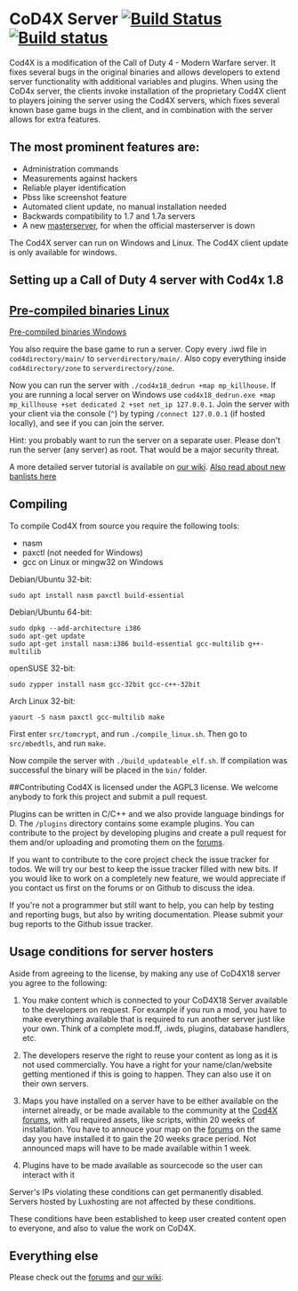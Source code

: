 # CoD4X Server [![Build Status](https://travis-ci.org/callofduty4x/CoD4x_Server.svg?branch=master)](https://travis-ci.org/callofduty4x/CoD4x_Server) [![Build status](https://ci.appveyor.com/api/projects/status/wg6kfte0o8jmx7ak?svg=true)](https://ci.appveyor.com/project/callofduty4x/cod4x-server)
Cod4X is a modification of the Call of Duty 4 - Modern Warfare server. It fixes several bugs in the original binaries and allows developers to extend server functionality with additional variables and plugins. When using the CoD4x server, the clients invoke  installation of the proprietary Cod4X client to players joining the server using the Cod4X servers, which fixes several known base game bugs in the client, and in combination with the server allows for extra features.

## The most prominent features are:
* Administration commands
* Measurements against hackers
* Reliable player identification
* Pbss like screenshot feature
* Automated client update, no manual installation needed
* Backwards compatibility to 1.7 and 1.7a servers
* A new [masterserver](http://cod4master.cod4x.me/), for when the official masterserver is down

The Cod4X server can run on Windows and Linux. 
The Cod4X client update is only available for windows.

## Setting up a Call of Duty 4 server with Cod4x 1.8
[Pre-compiled binaries Linux](https://cod4x.me/downloads/cod4x_server-linux.zip)
-
[Pre-compiled binaries Windows](https://cod4x.me/downloads/cod4x_server-windows.zip)

You also require the base game to run a server. Copy every .iwd file in `cod4directory/main/` to `serverdirectory/main/`.
Also copy everything inside `cod4directory/zone` to `serverdirectory/zone`.

Now you can run the server with `./cod4x18_dedrun +map mp_killhouse`. If you are running a local server on Windows use `cod4x18_dedrun.exe +map mp_killhouse +set dedicated 2 +set net_ip 127.0.0.1`. Join the server with your client via the console (`^`) by typing `/connect 127.0.0.1` (if hosted locally), and see if you can join the server.

Hint: you probably want to run the server on a separate user. Please don't run the server (any server) as root. That would be a major security threat.

A more detailed server tutorial is available on [our wiki](https://github.com/D4edalus/CoD4x_Server/wiki/Server-setup).
[Also read about new banlists here](https://github.com/callofduty4x/CoD4x_Server/wiki/Banlists-in-version-15.9--and-other-changes)

## Compiling
To compile Cod4X from source you require the following tools:
- nasm
- paxctl (not needed for Windows)
- gcc on Linux or mingw32 on Windows

Debian/Ubuntu 32-bit:
```
sudo apt install nasm paxctl build-essential
```

Debian/Ubuntu 64-bit:
```
sudo dpkg --add-architecture i386
sudo apt-get update
sudo apt-get install nasm:i386 build-essential gcc-multilib g++-multilib
```

openSUSE 32-bit: 
```
sudo zypper install nasm gcc-32bit gcc-c++-32bit
```
 
Arch Linux 32-bit:
```
yaourt -S nasm paxctl gcc-multilib make
```

First enter `src/tomcrypt`, and run `./compile_linux.sh`. Then go to `src/mbedtls`, and run `make`.

Now compile the server with `./build_updateable_elf.sh`.
If compilation was successful the binary will be placed in the `bin/` folder.

##Contributing
Cod4X is licensed under the AGPL3 license. We welcome anybody to fork this project and submit a pull request.

Plugins can be written in C/C++ and we also provide language bindings for D. The `/plugins` directory contains some example plugins. You can contribute to the project by developing plugins and create a pull request for them and/or uploading and promoting them on the [forums](https://cod4x.me/forum/forum-17.html).

If you want to contribute to the core project check the issue tracker for todos. We will try our best to keep the issue tracker filled with new bits.
If you would like to work on a completely new feature, we would appreciate if you contact us first on the forums or on Github to discuss the idea.

If you're not a programmer but still want to help, you can help by testing and reporting bugs, but also by writing documentation. Please submit your bug reports to the Github issue tracker.

## Usage conditions for server hosters
Aside from agreeing to the license, by making any use of CoD4X18 server you agree to the following:

1. You make content which is connected to your CoD4X18 Server available to the developers on request. For example if you run a mod, you have to make everything available that is required to run another server just like your own. Think of a complete mod.ff, .iwds, plugins, database handlers, etc.

2. The developers reserve the right to reuse your content as long as it is not used commercially. You have a right for your name/clan/website getting mentioned if this is going to happen.
They can also use it on their own servers.

3. Maps you have installed on a server have to be either available on the internet already, or be made available to the community at the [Cod4X forums](https://cod4x.me/forum/forum-24.html), with all required assets, like scripts, within 20 weeks of installation. You have to annouce your map on the [forums](https://cod4x.me/forum/) on the same day you have installed it to gain the 20 weeks grace period. Not announced maps will have to be made available within 1 week.

4. Plugins have to be made available as sourcecode so the user can interact with it

Server's IPs violating these conditions can get permanently disabled.
Servers hosted by Luxhosting are not affected by these conditions.

These conditions have been established to keep user created content open to everyone, and also to value the work on CoD4X.

## Everything else
Please check out the [forums](https://cod4x.me) and [our wiki](https://github.com/D4edalus/CoD4x_Server/wiki).
